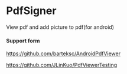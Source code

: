 # PdfSigner
View pdf and add picture to pdf(for android)
#### Support form 
https://github.com/barteksc/AndroidPdfViewer

https://github.com/JLinKuo/PdfViewerTesting
